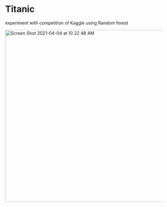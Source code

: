 # Titanic
experiment with competition of Kaggle using Random forest

<img width="554" alt="Screen Shot 2021-04-04 at 10 22 48 AM" src="https://user-images.githubusercontent.com/57275485/113511844-e1d89080-952f-11eb-899c-6258681f2266.png">
